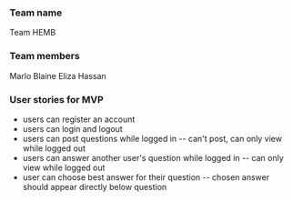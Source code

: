 ### Team name

Team HEMB

### Team members

Marlo
Blaine
Eliza
Hassan

### User stories for MVP
 * users can register an account
 * users can login and logout
 * users can post questions while logged in -- can't post, can only view while logged out
 * users can answer another user's question while logged in -- can only view while logged out
 * user can choose best answer for their question -- chosen answer should appear directly below question
